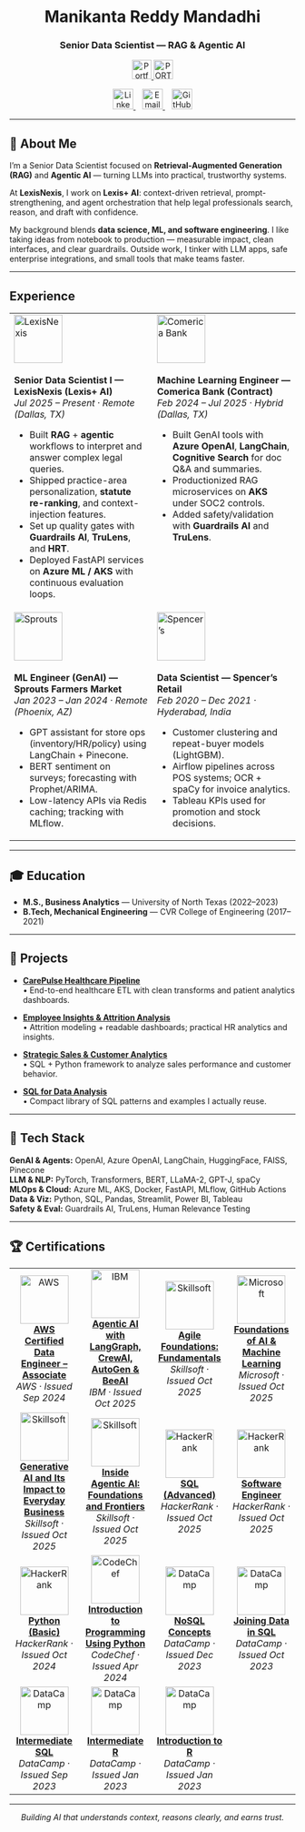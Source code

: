 <h1 align="center">Manikanta Reddy Mandadhi</h1>
<h3 align="center">Senior Data Scientist — RAG & Agentic AI</h3>

<p align="center">
  <a href="https://www.manikantabio.com" target="_blank">
    <picture>
      <source media="(prefers-color-scheme: dark)"
              srcset="https://github.com/Mani9006/pulse-robot-template-28729/raw/main/public/logos/website_logo.png">
      <source media="(prefers-color-scheme: light)"
              srcset="https://github.com/Mani9006/pulse-robot-template-28729/raw/main/public/logos/website_logo_dark.png">
      <img height="34" alt="Portfolio logo"
           src="https://github.com/Mani9006/pulse-robot-template-28729/raw/main/public/logos/website_logo.png">
    </picture>

  <picture>
      <source media="(prefers-color-scheme: dark)"
              srcset="https://github.com/Mani9006/pulse-robot-template-28729/raw/main/public/logos/portfolio_label.svg">
      <source media="(prefers-color-scheme: light)"
              srcset="https://github.com/Mani9006/pulse-robot-template-28729/raw/main/public/logos/portfolio_label_dark.svg">
      <img height="34" alt="PORTFOLIO"
           src="https://github.com/Mani9006/pulse-robot-template-28729/raw/main/public/logos/portfolio_label.svg">
    </picture>
  </a>
</p>




<!-- Social icons (your own assets) -->
<p align="center">
  <a href="https://www.linkedin.com/in/reddy1999" target="_blank" title="LinkedIn">
    <img src="https://github.com/Mani9006/pulse-robot-template-28729/raw/main/public/logos/linkedin.jpg" width="36" alt="LinkedIn"/>
  </a>&nbsp;&nbsp;
  <a href="mailto:manikantareddyman@gmail.com" title="Email">
    <img src="https://github.com/Mani9006/pulse-robot-template-28729/raw/main/public/logos/gmail.png" width="36" alt="Email"/>
  </a>&nbsp;&nbsp;
  <a href="https://github.com/Mani9006" target="_blank" title="GitHub">
    <img src="https://github.com/Mani9006/pulse-robot-template-28729/raw/main/public/logos/github.png" width="36" alt="GitHub"/>
  </a>
</p>

---

## 🧠 About Me  

I’m a Senior Data Scientist focused on **Retrieval-Augmented Generation (RAG)** and **Agentic AI** — turning LLMs into practical, trustworthy systems.  

At **LexisNexis**, I work on **Lexis+ AI**: context-driven retrieval, prompt-strengthening, and agent orchestration that help legal professionals search, reason, and draft with confidence.  

My background blends **data science, ML, and software engineering**. I like taking ideas from notebook to production — measurable impact, clean interfaces, and clear guardrails. Outside work, I tinker with LLM apps, safe enterprise integrations, and small tools that make teams faster.

---

## Experience

<table>
<tr>
<td width="50%" valign="top">
  <img src="https://github.com/Mani9006/pulse-robot-template-28729/raw/main/public/logos/lexisnexi.jpeg" width="85" alt="LexisNexis"><br><br>
  <b>Senior Data Scientist I — LexisNexis (Lexis+ AI)</b><br>
  <i>Jul 2025 – Present · Remote (Dallas, TX)</i>
  <ul>
    <li>Built <b>RAG</b> + <b>agentic</b> workflows to interpret and answer complex legal queries.</li>
    <li>Shipped practice-area personalization, <b>statute re-ranking</b>, and context-injection features.</li>
    <li>Set up quality gates with <b>Guardrails AI</b>, <b>TruLens</b>, and <b>HRT</b>.</li>
    <li>Deployed FastAPI services on <b>Azure ML / AKS</b> with continuous evaluation loops.</li>
  </ul>
</td>
<td width="50%" valign="top">
  <img src="https://github.com/Mani9006/pulse-robot-template-28729/raw/main/public/logos/Comerica.jpg" width="85" alt="Comerica Bank"><br><br>
  <b>Machine Learning Engineer — Comerica Bank (Contract)</b><br>
  <i>Feb 2024 – Jul 2025 · Hybrid (Dallas, TX)</i>
  <ul>
    <li>Built GenAI tools with <b>Azure OpenAI</b>, <b>LangChain</b>, <b>Cognitive Search</b> for doc Q&A and summaries.</li>
    <li>Productionized RAG microservices on <b>AKS</b> under SOC2 controls.</li>
    <li>Added safety/validation with <b>Guardrails AI</b> and <b>TruLens</b>.</li>
  </ul>
</td>
</tr>
<tr>
<td width="50%" valign="top">
  <img src="https://github.com/Mani9006/pulse-robot-template-28729/raw/main/public/logos/Sprouts.png" width="85" alt="Sprouts"><br><br>
  <b>ML Engineer (GenAI) — Sprouts Farmers Market</b><br>
  <i>Jan 2023 – Jan 2024 · Remote (Phoenix, AZ)</i>
  <ul>
    <li>GPT assistant for store ops (inventory/HR/policy) using LangChain + Pinecone.</li>
    <li>BERT sentiment on surveys; forecasting with Prophet/ARIMA.</li>
    <li>Low-latency APIs via Redis caching; tracking with MLflow.</li>
  </ul>
</td>
<td width="50%" valign="top">
  <img src="https://github.com/Mani9006/pulse-robot-template-28729/raw/main/public/logos/SPENCERS.png" width="85" alt="Spencer’s"><br><br>
  <b>Data Scientist — Spencer’s Retail</b><br>
  <i>Feb 2020 – Dec 2021 · Hyderabad, India</i>
  <ul>
    <li>Customer clustering and repeat-buyer models (LightGBM).</li>
    <li>Airflow pipelines across POS systems; OCR + spaCy for invoice analytics.</li>
    <li>Tableau KPIs used for promotion and stock decisions.</li>
  </ul>
</td>
</tr>
</table>

---

## 🎓 Education
- **M.S., Business Analytics** — University of North Texas (2022–2023)  
- **B.Tech, Mechanical Engineering** — CVR College of Engineering (2017–2021)

---

## 📂 Projects  

- [**CarePulse Healthcare Pipeline**](https://github.com/Mani9006/carepulse-healthcare-pipeline)  
  • End-to-end healthcare ETL with clean transforms and patient analytics dashboards.

- [**Employee Insights & Attrition Analysis**](https://github.com/Mani9006/Employee-Insights-and-Attrition-Analysis)  
  • Attrition modeling + readable dashboards; practical HR analytics and insights.

- [**Strategic Sales & Customer Analytics**](https://github.com/Mani9006/Strategic-Sales-Performance-and-Customer-Analytics-Framework)  
  • SQL + Python framework to analyze sales performance and customer behavior.

- [**SQL for Data Analysis**](https://github.com/Mani9006/sql-for-data-analysis-3271025)  
  • Compact library of SQL patterns and examples I actually reuse.

---

## 🧰 Tech Stack
**GenAI & Agents:** OpenAI, Azure OpenAI, LangChain, HuggingFace, FAISS, Pinecone  
**LLM & NLP:** PyTorch, Transformers, BERT, LLaMA-2, GPT-J, spaCy  
**MLOps & Cloud:** Azure ML, AKS, Docker, FastAPI, MLflow, GitHub Actions  
**Data & Viz:** Python, SQL, Pandas, Streamlit, Power BI, Tableau  
**Safety & Eval:** Guardrails AI, TruLens, Human Relevance Testing

---

## 🏆 Certifications

<table>
<tr>
<td align="center" width="275">
  <img src="https://github.com/Mani9006/pulse-robot-template-28729/raw/main/public/logos/aws-logo.svg" width="85" alt="AWS"/><br>
  <b><a href="https://cp.certmetrics.com/amazon/en/public/verify/credential/3e16f1ea98cd434cac93533eca5dd413" target="_blank">AWS Certified Data Engineer – Associate</a></b><br>
  <i>AWS · Issued Sep 2024</i>
</td>
<td align="center" width="275">
  <img src="https://github.com/Mani9006/pulse-robot-template-28729/raw/main/public/logos/ibm-logo.png" width="85" alt="IBM"/><br>
  <b><a href="https://www.coursera.org/account/accomplishments/verify/7RA565ABT4RL" target="_blank">Agentic AI with LangGraph, CrewAI, AutoGen & BeeAI</a></b><br>
  <i>IBM · Issued Oct 2025</i>
</td>
<td align="center" width="275">
  <img src="https://github.com/Mani9006/pulse-robot-template-28729/raw/main/public/logos/skillsoft-logo.png" width="85" alt="Skillsoft"/><br>
  <b><a href="https://skillsoft.digitalbadges.skillsoft.com/db23a449-5a3c-4cec-97a1-b7d3af7bb75c#acc.mISHW9Xi" target="_blank">Agile Foundations: Fundamentals</a></b><br>
  <i>Skillsoft · Issued Oct 2025</i>
</td>
<td align="center" width="275">
  <img src="https://github.com/Mani9006/pulse-robot-template-28729/raw/main/public/logos/microsoft-logo.png" width="85" alt="Microsoft"/><br>
  <b><a href="https://www.coursera.org/account/accomplishments/verify/I9XE69UWM2CY" target="_blank">Foundations of AI & Machine Learning</a></b><br>
  <i>Microsoft · Issued Oct 2025</i>
</td>
</tr>
<tr>
<td align="center" width="275">
  <img src="https://github.com/Mani9006/pulse-robot-template-28729/raw/main/public/logos/skillsoft-logo.png" width="85" alt="Skillsoft"/><br>
  <b><a href="https://skillsoft.digitalbadges.skillsoft.com/89fa71f4-45d5-4f75-aff5-5ceaecb498e8#acc.QzEurg95" target="_blank">Generative AI and Its Impact to Everyday Business</a></b><br>
  <i>Skillsoft · Issued Oct 2025</i>
</td>
<td align="center" width="275">
  <img src="https://github.com/Mani9006/pulse-robot-template-28729/raw/main/public/logos/skillsoft-logo.png" width="85" alt="Skillsoft"/><br>
  <b><a href="https://skillsoft.digitalbadges.skillsoft.com/1225ca35-7678-4270-84df-a4ae026a9503#acc.ioHxJKLr" target="_blank">Inside Agentic AI: Foundations and Frontiers</a></b><br>
  <i>Skillsoft · Issued Oct 2025</i>
</td>
<td align="center" width="275">
  <img src="https://github.com/Mani9006/pulse-robot-template-28729/raw/main/public/logos/HackerRank.png" width="85" alt="HackerRank"/><br>
  <b><a href="https://www.hackerrank.com/certificates/iframe/c396ecf364e2" target="_blank">SQL (Advanced)</a></b><br>
  <i>HackerRank · Issued Oct 2025</i>
</td>
<td align="center" width="275">
  <img src="https://github.com/Mani9006/pulse-robot-template-28729/raw/main/public/logos/HackerRank.png" width="85" alt="HackerRank"/><br>
  <b><a href="https://www.hackerrank.com/certificates/d7d3d1902d1c" target="_blank">Software Engineer</a></b><br>
  <i>HackerRank · Issued Oct 2025</i>
</td>
</tr>
<tr>
<td align="center" width="275">
  <img src="https://github.com/Mani9006/pulse-robot-template-28729/raw/main/public/logos/HackerRank.png" width="85" alt="HackerRank"/><br>
  <b><a href="https://www.hackerrank.com/certificates/ba9ac891ba2a" target="_blank">Python (Basic)</a></b><br>
  <i>HackerRank · Issued Oct 2024</i>
</td>
<td align="center" width="275">
  <img src="https://github.com/Mani9006/pulse-robot-template-28729/raw/main/public/logos/codechef-logo.png" width="85" alt="CodeChef"/><br>
  <b><a href="https://www.codechef.com/certificates/public/10969a2" target="_blank">Introduction to Programming Using Python</a></b><br>
  <i>CodeChef · Issued Apr 2024</i>
</td>
<td align="center" width="275">
  <img src="https://github.com/Mani9006/pulse-robot-template-28729/raw/main/public/logos/datacamp-2.svg" width="85" alt="DataCamp"/><br>
  <b><a href="https://www.datacamp.com/completed/statement-of-accomplishment/course/60a198e11b4a97156b0d22faff98f6c3173b8090" target="_blank">NoSQL Concepts</a></b><br>
  <i>DataCamp · Issued Dec 2023</i>
</td>
<td align="center" width="275">
  <img src="https://github.com/Mani9006/pulse-robot-template-28729/raw/main/public/logos/datacamp-2.svg" width="85" alt="DataCamp"/><br>
  <b><a href="https://www.datacamp.com/completed/statement-of-accomplishment/course/9c084ee6f00d6d0ad0416972d787a076a77ad05d" target="_blank">Joining Data in SQL</a></b><br>
  <i>DataCamp · Issued Oct 2023</i>
</td>
</tr>
<tr>
<td align="center" width="275">
  <img src="https://github.com/Mani9006/pulse-robot-template-28729/raw/main/public/logos/datacamp-2.svg" width="85" alt="DataCamp"/><br>
  <b><a href="https://www.datacamp.com/completed/statement-of-accomplishment/course/d928af6a4d49da09b51b95a3d638ab058b6aa06d" target="_blank">Intermediate SQL</a></b><br>
  <i>DataCamp · Issued Sep 2023</i>
</td>
<td align="center" width="275">
  <img src="https://github.com/Mani9006/pulse-robot-template-28729/raw/main/public/logos/datacamp-2.svg" width="85" alt="DataCamp"/><br>
  <b><a href="https://www.datacamp.com/completed/statement-of-accomplishment/course/84f66a476bc10f616b796493969d4c4e7b533186" target="_blank">Intermediate R</a></b><br>
  <i>DataCamp · Issued Jan 2023</i>
</td>
<td align="center" width="275">
  <img src="https://github.com/Mani9006/pulse-robot-template-28729/raw/main/public/logos/datacamp-2.svg" width="85" alt="DataCamp"/><br>
  <b><a href="https://www.datacamp.com/completed/statement-of-accomplishment/course/c2ca8193167437919c2d02bb8c5666b2b481fe5f" target="_blank">Introduction to R</a></b><br>
  <i>DataCamp · Issued Jan 2023</i>
</td>
<td align="center" width="275"></td>
</tr>
</table>

---

<p align="center"><i>Building AI that understands context, reasons clearly, and earns trust.</i></p>
